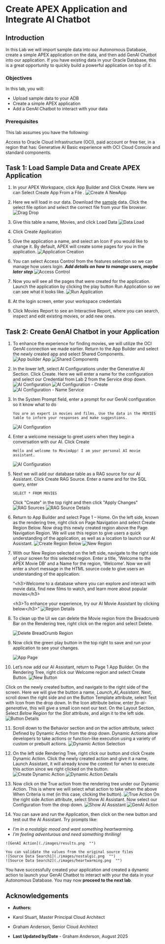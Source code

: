 # Create APEX Application and Integrate AI Chatbot

## Introduction

In this Lab we will import sample data into our Autonomous Database, create a simple APEX application on the data, and then add GenAI Chatbot into our application. If you have existing data in your Oracle Database, this is a great opportunity to quickly build a powerful application on top of it.


### Objectives

In this lab, you will:
* Upload sample data to your ADB
* Create a simple APEX application
* Add a GenAI Chatbot to interact with your data

### Prerequisites

This lab assumes you have the following:

Access to Oracle Cloud Infrastructure (OCI), paid account or free tier, in a region that has:
Generative AI
Basic experience with OCI Cloud Console and standard components.

## Task 1: Load Sample Data and Create APEX Application

1. In your APEX Workspace, click App Builder and Click Create. Here we can Select Create App From a File . 
    ![Create A NewApp](./images/create_a_new_app.png  "")

2. Here we will load in our data. Download the [sample](./datasets/movies_sample.csv) data. Click the select file option and select the correct file from your file browser. 
    ![Drag Drop](./images/drag_drop.png  "")

3. Give this table a name, Movies, and click Load Data
    ![Data Load](./images/data_load.png  "")

4. Click Create Application 

5. Give the application a name, and select an Icon if you would like to change it. By default, APEX will create some pages for you in the application.
    ![Application Creation](./images/application_creation.png  "")

6. You can select Access Control from the features selection so we can manage how users login. ***Add details on how to manage users, maybe later step***
    ![Access Control](./images/access_control.png  "")

7. Now you will see all the pages that were created for the application. Launch the application by clicking the play button Run Application so we can see what it looks like.
    ![Run Application](./images/run_application.png  "")

8. At the login screen, enter your workspace credentials 

9. Click Movies Report to see an Interactive Report, where you can search, inspect and edit existing movies, or add new ones. 

## Task 2: Create GenAI Chatbot in your Application

1. To enhance the experience for finding movies, we will utilize the OCI GenAI connection we made earlier. Return to the App Builder and select the newly created app and select Shared Components.
    ![App builder App](./images/app_builder_app.png  "")
    ![Shared Components](./images/app_shared_components.png  "")    

2. In the lower left, select AI Configurations under the Generative AI Section. Click Create. Here we will enter a name for the configuration and select our Credential from Lab 2 from the Service drop down. 
    ![AI Configuration ](./images/ai_configurations.png  "")
    ![AI Configuration - Create](./images/ai_configurations_create.png  "")
    ![AI Configuration - Name Service](./images/ai_configurations_name_service.png  "")

3. In the System Prompt field, enter a prompt for our GenAI configuration so it know what to do 
    ```
    You are an expert in movies and films. Use the data in the MOVIES table to inform your responses and make suggestions.
    ```

    ![AI Configuration](./images/ai_configuration.png  "")

4. Enter a welcome message to greet users when they begin a conversation with our AI. Click Create
    ```
    Hello and welcome to MovieApp! I am your personal AI movie assistant.

    ```
    ![AI Configuration](./images/welcome_message.png  "")    

5. Next we will add our database table as a RAG source for our AI Assistant. Click Create RAG Source. Enter a name and for the SQL query, enter
    ```
    SELECT * FROM MOVIES
    ```
    Click "Create" in the top right and then click "Apply Changes"
    ![RAG Sources](./images/create_rag.png  "")
    ![RAG Source Details](./images/rag_source_details.png  "")

6. Return to App Builder and select Page 1 – Home. On the left side, known as the rendering tree, right click on Page Navigation and select Create Region Below. Now drag this newly created region above the Page Navigation Region. We will use this region to give users a quick understanding of the application, as well as a location to launch our AI Assistant.
    ![Create Region Below](./images/create_region_below.png  "")
    ![New Region](./images/new_region.png  "")

7. With our New Region selected on the left side, navigate to the right side of your screen for this selected region.  Enter a title, 'Welcome to the APEX Movie DB' and a Name for the region, 'Welcome'. Now we will enter a short message in the HTML source code to give users an understanding of the application:  
    
    “&lt;h3&gt;Welcome to a database where you can explore and interact with movie data, find new films to watch, and learn more about popular movies&lt;/h3&gt; 

    &lt;h3&gt;To enhance your experience, try our AI Movie Assistant by clicking below&lt;/h3&gt;”
    ![Region Details](./images/region_details.png  "")

8. To clean up the UI we can delete the Movie region from the Breadcrumb Bar on the Rendering tree, right click on the region and select Delete.

    ![Delete BreadCrumb Region](./images/delete_bread_crumb_region.png  "")    

9. Now click the green play button in the top right to save and run your application to see your changes.

    ![App Page](./images/app_page.png  "")   

10. Let’s now add our AI Assistant, return to Page 1 App Builder. On the Rendering Tree, right click our Welcome region and select Create Button. 
    ![New Button](./images/new_button.png  "")

Click on the newly created button, and navigate to the right side of the screen. Here we will give the button a name, _Launch_AI_Assistant_. Next, scroll down the right side and on the Button Template attribute, select Text with Icon from the drop down. In the Icon attribute below, enter _fa-ai-generative_, this will give a small icon next our text. On the Layout Section, Select _Below Region_ for the _Slot_ attribute, and align it to the left side.
    ![Button Details](./images/button_details.png  "")

11. Scroll down to the Behavior section and on the action attribute, select Defined by Dynamic Action from the drop down. Dynamic Actions allow developers to take actions or function-like execution using a variety of custom or prebuilt actions.
    ![Dynamic Action Selection](./images/dynamic_action_selection.png  "")

12. On the left side Rendering Tree, right click our button and click Create Dynamic Action. Click the newly created action and give it a name, Launch Assistant, it will already know the context for when to execute this action since we right clicked on the button.
    ![Create Dynamic Action](./images/create_dynamic_action.png  "")
    ![Dynamic Action Details](./images/dynamic_action_details.png  "")

13. Now click on the True action from the rendering tree under our Dynamic Action. This is where we will select what action to take when the above When Criteria is met (in this case, clicking the button). 
    ![True Action](./images/true_action.png  "")
On the right side Action attribute, select Show AI Assistant. Now select our Configuration from the drop down.
    ![Show AI Assistant](./images/show_ai_assistant.png  "")
    ![GenAI Action](./images/gen_ai_action.png  "")

14. You can save and run the Application, then click on the new button and test out the AI Assistant. Try prompts like:
   - *I’m in a nostalgic mood and want something heartwarming.*  
   - *I’m feeling adventurous and need something thrilling!*  

    ![GenAI Action](./images/results.png  "")           

    You can validate the values from the original source files 
    ![Source Data Search1](./images/nostalgic.png  "")
    ![Source Data Search2](./images/heartwarming.png  "")

You have successfully created your application and created a dynamic action to launch your GenAI Chatbot to interact with your the data in your Autonomous Database. You may now **proceed to the next lab**.

## Acknowledgements

* **Authors:**
* Karol Stuart, Master Principal Cloud Architect 
* Graham Anderson, Senior Cloud Architect 

* **Last Updated by/Date** - Graham Anderson, August 2025